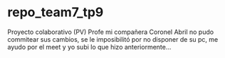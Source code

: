 # repo_team7_tp9
Proyecto colaborativo (PV)
Profe mi compañera Coronel Abril no pudo commitear sus cambios, se le imposibilitó por no disponer de su pc, me ayudo por el meet y yo subi lo que hizo anteriormente...
